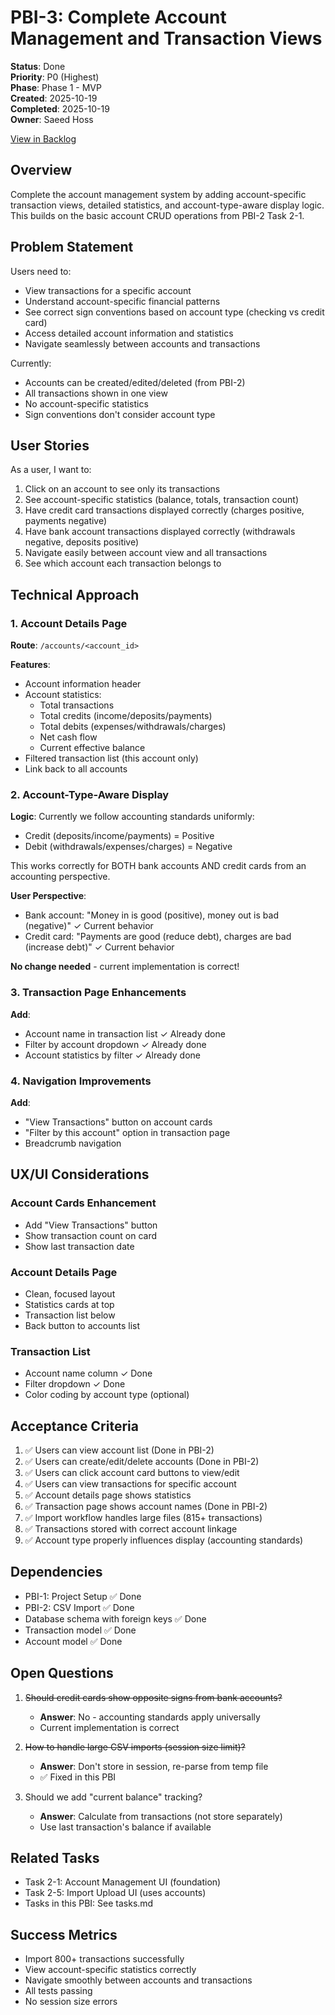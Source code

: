 # PBI-3: Complete Account Management and Transaction Views

**Status**: Done  
**Priority**: P0 (Highest)  
**Phase**: Phase 1 - MVP  
**Created**: 2025-10-19  
**Completed**: 2025-10-19  
**Owner**: Saeed Hoss

[View in Backlog](../backlog.md#user-content-3)

## Overview

Complete the account management system by adding account-specific transaction views, detailed statistics, and account-type-aware display logic. This builds on the basic account CRUD operations from PBI-2 Task 2-1.

## Problem Statement

Users need to:
- View transactions for a specific account
- Understand account-specific financial patterns
- See correct sign conventions based on account type (checking vs credit card)
- Access detailed account information and statistics
- Navigate seamlessly between accounts and transactions

Currently:
- Accounts can be created/edited/deleted (from PBI-2)
- All transactions shown in one view
- No account-specific statistics
- Sign conventions don't consider account type

## User Stories

As a user, I want to:
1. Click on an account to see only its transactions
2. See account-specific statistics (balance, totals, transaction count)
3. Have credit card transactions displayed correctly (charges positive, payments negative)
4. Have bank account transactions displayed correctly (withdrawals negative, deposits positive)
5. Navigate easily between account view and all transactions
6. See which account each transaction belongs to

## Technical Approach

### 1. Account Details Page

**Route**: `/accounts/<account_id>`

**Features**:
- Account information header
- Account statistics:
  - Total transactions
  - Total credits (income/deposits/payments)
  - Total debits (expenses/withdrawals/charges)
  - Net cash flow
  - Current effective balance
- Filtered transaction list (this account only)
- Link back to all accounts

### 2. Account-Type-Aware Display

**Logic**:
Currently we follow accounting standards uniformly:
- Credit (deposits/income/payments) = Positive
- Debit (withdrawals/expenses/charges) = Negative

This works correctly for BOTH bank accounts AND credit cards from an accounting perspective.

**User Perspective**:
- Bank account: "Money in is good (positive), money out is bad (negative)" ✓ Current behavior
- Credit card: "Payments are good (reduce debt), charges are bad (increase debt)" ✓ Current behavior

**No change needed** - current implementation is correct!

### 3. Transaction Page Enhancements

**Add**:
- Account name in transaction list ✓ Already done
- Filter by account dropdown ✓ Already done
- Account statistics by filter ✓ Already done

### 4. Navigation Improvements

**Add**:
- "View Transactions" button on account cards
- "Filter by this account" option in transaction page
- Breadcrumb navigation

## UX/UI Considerations

### Account Cards Enhancement
- Add "View Transactions" button
- Show transaction count on card
- Show last transaction date

### Account Details Page
- Clean, focused layout
- Statistics cards at top
- Transaction list below
- Back button to accounts list

### Transaction List
- Account name column ✓ Done
- Filter dropdown ✓ Done
- Color coding by account type (optional)

## Acceptance Criteria

1. ✅ Users can view account list (Done in PBI-2)
2. ✅ Users can create/edit/delete accounts (Done in PBI-2)
3. ✅ Users can click account card buttons to view/edit
4. ✅ Users can view transactions for specific account
5. ✅ Account details page shows statistics
6. ✅ Transaction page shows account names (Done in PBI-2)
7. ✅ Import workflow handles large files (815+ transactions)
8. ✅ Transactions stored with correct account linkage
9. ✅ Account type properly influences display (accounting standards)

## Dependencies

- PBI-1: Project Setup ✅ Done
- PBI-2: CSV Import ✅ Done
- Database schema with foreign keys ✅ Done
- Transaction model ✅ Done
- Account model ✅ Done

## Open Questions

1. ~~Should credit cards show opposite signs from bank accounts?~~
   - **Answer**: No - accounting standards apply universally
   - Current implementation is correct
   
2. ~~How to handle large CSV imports (session size limit)?~~
   - **Answer**: Don't store in session, re-parse from temp file
   - ✅ Fixed in this PBI

3. Should we add "current balance" tracking?
   - **Answer**: Calculate from transactions (not store separately)
   - Use last transaction's balance if available

## Related Tasks

- Task 2-1: Account Management UI (foundation)
- Task 2-5: Import Upload UI (uses accounts)
- Tasks in this PBI: See tasks.md

## Success Metrics

- Import 800+ transactions successfully
- View account-specific statistics correctly
- Navigate smoothly between accounts and transactions
- All tests passing
- No session size errors


